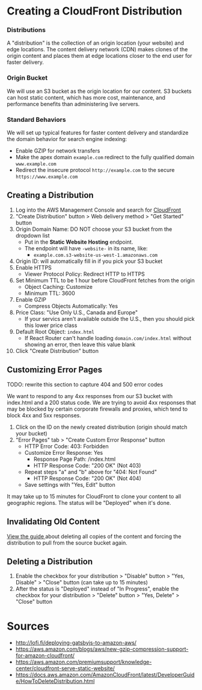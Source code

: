 # Creating a CloudFront Distribution

### Distributions
A "distribution" is the collection of an origin location (your website) and edge locations. The content delivery network (CDN) makes clones of the origin content and places them at edge locations closer to the end user for faster delivery.

### Origin Bucket
We will use an S3 bucket as the origin location for our content. S3 buckets can host static content, which has more cost, maintenance, and performance benefits than administering live servers.

### Standard Behaviors
We will set up typical features for faster content delivery and standardize the domain behavior for search engine indexing:
  * Enable GZIP for network transfers
  * Make the apex domain `example.com` redirect to the fully qualified domain `www.example.com`
  * Redirect the insecure protocol `http://example.com` to the secure `https://www.example.com`

## Creating a Distribution
1. Log into the AWS Management Console and search for [ CloudFront ](https://console.aws.amazon.com/cloudfront/home?#)
2. "Create Distribution" button > Web delivery method > "Get Started" button
3. Origin Domain Name: DO NOT choose your S3 bucket from the dropdown list
    * Put in the **Static Website Hosting** endpoint.
    * The endpoint will have `-website-` in its name, like:
      * `example.com.s3-website-us-west-1.amazonaws.com`
4. Origin ID: will automatically fill in if you pick your S3 bucket
5. Enable HTTPS
    * Viewer Protocol Policy: Redirect HTTP to HTTPS
6. Set Minimum TTL to be 1 hour before CloudFront fetches from the origin
    * Object Caching: Customize
    * Minimum TTL: 3600
7. Enable GZIP
    * Compress Objects Automatically: Yes
8. Price Class: "Use Only U.S., Canada and Europe"
    * If your servics aren't available outside the U.S., then you should pick this lower price class
9. Default Root Object: `index.html`
    * If React Router can't handle loading `domain.com/index.html` without showing an error, then leave this value blank
10. Click "Create Distribution" button

## Customizing Error Pages
TODO: rewrite this section to capture 404 and 500 error codes

We want to respond to any 4xx responses from our S3 bucket with index.html and a 200 status code. We are trying to avoid 4xx responses that may be blocked by certain corporate firewalls and proxies, which tend to block 4xx and 5xx responses.
1. Click on the ID on the newly created distribution (origin should match your bucket)
2. "Error Pages" tab > "Create Custom Error Response" button
    * HTTP Error Code: 403: Forbidden
    * Customize Error Response: Yes
      * Response Page Path: /index.html
      * HTTP Response Code: "200 OK" (Not 403)
    * Repeat steps "a" and "b" above for "404: Not Found"
      * HTTP Response Code: "200 OK" (Not 404)
    * Save settings with "Yes, Edit" button

 It may take up to 15 minutes for CloudFront to clone your content to all geographic regions. The status will be "Deployed" when it's done.

## Invalidating Old Content
[ View the guide ](./Invalidating-Old-Data-on-Cloudfront.md) about deleting all copies of the content and forcing the distribution to pull from the source bucket again.

## Deleting a Distribution
1. Enable the checkbox for your distribution > "Disable" button > "Yes, Disable" > "Close" button (can take up to 15 minutes)
2. After the status is "Deployed" instead of "In Progress", enable the checkbox for your distribution > "Delete" button > "Yes, Delete" > "Close" button

# Sources
  * http://lofi.fi/deploying-gatsbyjs-to-amazon-aws/
  * https://aws.amazon.com/blogs/aws/new-gzip-compression-support-for-amazon-cloudfront/
  * https://aws.amazon.com/premiumsupport/knowledge-center/cloudfront-serve-static-website/
  * https://docs.aws.amazon.com/AmazonCloudFront/latest/DeveloperGuide/HowToDeleteDistribution.html

